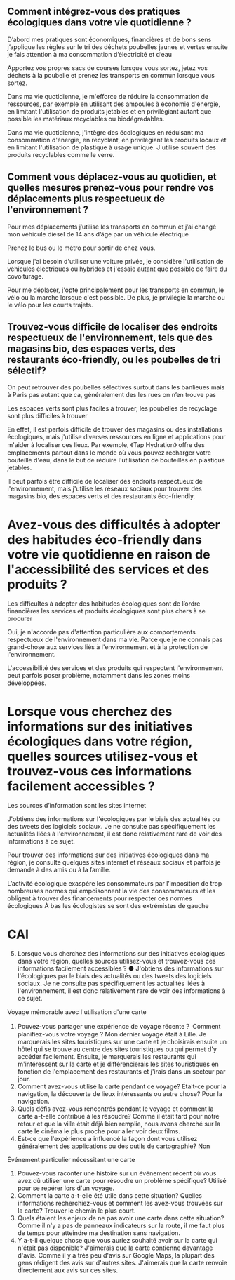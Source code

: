 ## Comment intégrez-vous des pratiques écologiques dans votre vie quotidienne ?
D’abord mes pratiques sont économiques, financières et de bons sens j’applique les règles sur le tri des déchets poubelles jaunes et vertes ensuite je fais attention à ma consommation d’électricité et d’eau 

Apportez vos propres sacs de courses lorsque vous sortez, jetez vos déchets à la poubelle et prenez les transports en commun lorsque vous sortez.

Dans ma vie quotidienne, je m'efforce de réduire la consommation de ressources, par exemple en utilisant des ampoules à économie d'énergie, en limitant l'utilisation de produits jetables et en privilégiant autant que possible les matériaux recyclables ou biodégradables.

Dans ma vie quotidienne, j'intègre des  écologiques en réduisant ma consommation d'énergie, en recyclant, en privilégiant les produits locaux et en limitant l'utilisation de plastique à usage unique. J'utilise souvent des produits recyclables comme le verre.

## Comment vous déplacez-vous au quotidien, et quelles mesures prenez-vous pour rendre vos déplacements plus respectueux de l'environnement ?
Pour mes déplacements j’utilise les transports en commun et j’ai changé mon véhicule diesel de 14 ans d’âge par un véhicule électrique 

Prenez le bus ou le métro pour sortir de chez vous.

Lorsque j'ai besoin d'utiliser une voiture privée, je considère l'utilisation de véhicules électriques ou hybrides et j'essaie autant que possible de faire du covoiturage.

Pour me déplacer, j'opte principalement pour les transports en commun, le vélo ou la marche lorsque c'est possible. De plus, je privilégie la marche ou le vélo pour les courts trajets.

## Trouvez-vous difficile de localiser des endroits respectueux de l'environnement, tels que des magasins bio, des espaces verts, des restaurants éco-friendly, ou les poubelles de tri sélectif?
On peut retrouver des poubelles sélectives surtout dans les banlieues mais à Paris pas autant que ca, généralement des les rues on n’en trouve pas

Les espaces verts sont plus faciles à trouver, les poubelles de recyclage sont plus difficiles à trouver

En effet, il est parfois difficile de trouver des magasins ou des installations écologiques, mais j'utilise diverses ressources en ligne et applications pour m'aider à localiser ces lieux. Par exemple, 《Tap Hydration》 offre des emplacements partout dans le monde où vous pouvez recharger votre bouteille d'eau, dans le but de réduire l'utilisation de bouteilles en plastique jetables.

Il peut parfois être difficile de localiser des endroits respectueux de l'environnement, mais j'utilise les réseaux sociaux pour trouver des magasins bio, des espaces verts et des restaurants éco-friendly.

# Avez-vous des difficultés à adopter des habitudes éco-friendly dans votre vie quotidienne en raison de l'accessibilité des services et des produits ?
Les difficultés à adopter des habitudes écologiques sont de l’ordre financières les services et produits écologiques sont plus chers à se procurer 

Oui, je n'accorde pas d'attention particulière aux comportements respectueux de l'environnement dans ma vie. Parce que je ne connais pas grand-chose aux services liés à l'environnement et à la protection de l'environnement.

L'accessibilité des services et des produits qui respectent l'environnement peut parfois poser problème, notamment dans les zones moins développées.

# Lorsque vous cherchez des informations sur des initiatives écologiques dans votre région, quelles sources utilisez-vous et trouvez-vous ces informations facilement accessibles ?
Les sources d’information sont les sites internet 

J'obtiens des informations sur l'écologiques par le biais des actualités ou des tweets des logiciels sociaux. Je ne consulte pas spécifiquement les actualités liées à l'environnement, il est donc relativement rare de voir des informations à ce sujet.

Pour trouver des informations sur des initiatives écologiques dans ma région, je consulte quelques sites internet et réseaux sociaux et parfois je demande à des amis ou à la famille.


L’activité écologique exaspère les consommateurs par l’imposition de trop nombreuses normes qui empoisonnent la vie des consommateurs et les obligent à trouver des financements pour respecter ces normes écologiques 
À bas les écologistes se sont des extrémistes de gauche 



# CAI

5.	Lorsque vous cherchez des informations sur des initiatives écologiques dans votre région, quelles sources utilisez-vous et trouvez-vous ces informations facilement accessibles ?
●	J'obtiens des informations sur l'écologiques par le biais des actualités ou des tweets des logiciels sociaux. Je ne consulte pas spécifiquement les actualités liées à l'environnement, il est donc relativement rare de voir des informations à ce sujet.
 

Voyage mémorable avec l'utilisation d'une carte
1.	Pouvez-vous partager une expérience de voyage récente？ Comment planifiez-vous votre voyage ?
Mon dernier voyage était à Lille. Je marquerais les sites touristiques sur une carte et je choisirais ensuite un hôtel qui se trouve au centre des sites touristiques ou qui permet d'y accéder facilement. Ensuite, je marquerais les restaurants qui m'intéressent sur la carte et je différencierais les sites touristiques en fonction de l'emplacement des restaurants et j'irais dans un secteur par jour.
2.	Comment avez-vous utilisé la carte pendant ce voyage? Était-ce pour la navigation, la découverte de lieux intéressants ou autre chose?
Pour la navigation.
3.	Quels défis avez-vous rencontrés pendant le voyage et comment la carte a-t-elle contribué à les résoudre?
Comme il était tard pour notre retour et que la ville était déjà bien remplie, nous avons cherché sur la carte le cinéma le plus proche pour aller voir deux films.
4.	Est-ce que l'expérience a influencé la façon dont vous utilisez généralement des applications ou des outils de cartographie?
Non

Événement particulier nécessitant une carte
1.	Pouvez-vous raconter une histoire sur un événement récent où vous avez dû utiliser une carte pour résoudre un problème spécifique?
Utilisé pour se repérer lors d'un voyage.
2.	Comment la carte a-t-elle été utile dans cette situation? Quelles informations recherchiez-vous et comment les avez-vous trouvées sur la carte?
Trouver le chemin le plus court.
3.	Quels étaient les enjeux de ne pas avoir une carte dans cette situation?
Comme il n'y a pas de panneaux indicateurs sur la route, il me faut plus de temps pour atteindre ma destination sans navigation.
4.	 Y a-t-il quelque chose que vous auriez souhaité avoir sur la carte qui n'était pas disponible?
J'aimerais que la carte contienne davantage d'avis. Comme il y a très peu d'avis sur Google Maps, la plupart des gens rédigent des avis sur d'autres sites. J'aimerais que la carte renvoie directement aux avis sur ces sites.



